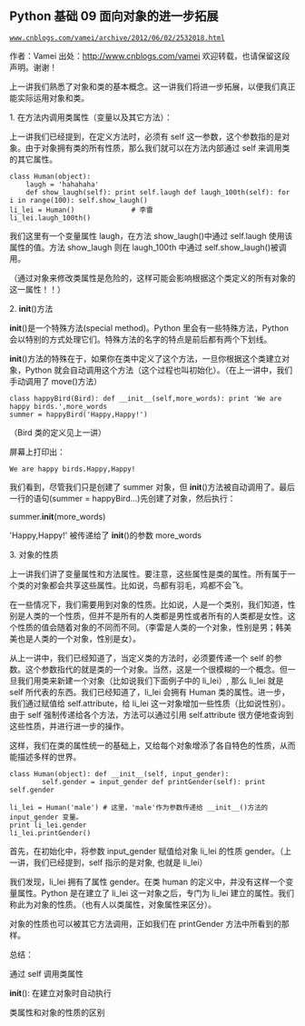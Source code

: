 ## Python 基础 09 面向对象的进一步拓展

[`www.cnblogs.com/vamei/archive/2012/06/02/2532018.html`](http://www.cnblogs.com/vamei/archive/2012/06/02/2532018.html)

作者：Vamei 出处：http://www.cnblogs.com/vamei 欢迎转载，也请保留这段声明。谢谢！

上一讲我们熟悉了对象和类的基本概念。这一讲我们将进一步拓展，以便我们真正能实际运用对象和类。

1\. 在方法内调用类属性（变量以及其它方法）：

上一讲我们已经提到，在定义方法时，必须有 self 这一参数，这个参数指的是对象。由于对象拥有类的所有性质，那么我们就可以在方法内部通过 self 来调用类的其它属性。

```
class Human(object):
    laugh = 'hahahaha'
    def show_laugh(self): print self.laugh def laugh_100th(self): for i in range(100): self.show_laugh()
li_lei = Human()              # 李雷
li_lei.laugh_100th()

```

我们这里有一个变量属性 laugh，在方法 show_laugh()中通过 self.laugh 使用该属性的值。方法 show_laugh 则在 laugh_100th 中通过 self.show_laugh()被调用。

（通过对象来修改类属性是危险的，这样可能会影响根据这个类定义的所有对象的这一属性！！）

2\. __init__()方法

__init__()是一个特殊方法(special method)。Python 里会有一些特殊方法，Python 会以特别的方式处理它们。特殊方法的名字的特点是前后都有两个下划线。

__init__()方法的特殊在于，如果你在类中定义了这个方法，一旦你根据这个类建立对象，Python 就会自动调用这个方法（这个过程也叫初始化）。（在上一讲中，我们手动调用了 move()方法）

```
class happyBird(Bird): def __init__(self,more_words): print 'We are happy birds.',more_words 
summer = happyBird('Happy,Happy!')

```

（Bird 类的定义见上一讲）

屏幕上打印出：

```
We are happy birds.Happy,Happy!

```

我们看到，尽管我们只是创建了 summer 对象，但 __init__()方法被自动调用了。最后一行的语句(summer = happyBird...)先创建了对象，然后执行：

summer.__init__(more_words)

'Happy,Happy!' 被传递给了 __init__()的参数 more_words

3\. 对象的性质

上一讲我们讲了变量属性和方法属性。要注意，这些属性是类的属性。所有属于一个类的对象都会共享这些属性。比如说，鸟都有羽毛，鸡都不会飞。

在一些情况下，我们需要用到对象的性质。比如说，人是一个类别，我们知道，性别是人类的一个性质，但并不是所有的人类都是男性或者所有的人类都是女性。这个性质的值会随着对象的不同而不同。（李雷是人类的一个对象，性别是男；韩美美也是人类的一个对象，性别是女）。

从上一讲中，我们已经知道了，当定义类的方法时，必须要传递一个 self 的参数。这个参数指代的就是类的一个对象。当然，这是一个很模糊的一个概念。但一旦我们用类来新建一个对象（比如说我们下面例子中的 li_lei）, 那么 li_lei 就是 self 所代表的东西。我们已经知道了，li_lei 会拥有 Human 类的属性。进一步，我们通过赋值给 self.attribute，给 li_lei 这一对象增加一些性质（比如说性别）。由于 self 强制传递给各个方法，方法可以通过引用 self.attribute 很方便地查询到这些性质，并进行进一步的操作。

这样，我们在类的属性统一的基础上，又给每个对象增添了各自特色的性质，从而能描述多样的世界。

```
class Human(object): def __init__(self, input_gender):
        self.gender = input_gender def printGender(self): print self.gender

li_lei = Human('male') # 这里，'male'作为参数传递给 __init__()方法的 input_gender 变量。
print li_lei.gender
li_lei.printGender()

```

首先，在初始化中，将参数 input_gender 赋值给对象 li_lei 的性质 gender。（上一讲，我们已经提到，self 指示的是对象, 也就是 li_lei）

我们发现，li_lei 拥有了属性 gender。在类 human 的定义中，并没有这样一个变量属性。Python 是在建立了 li_lei 这一对象之后，专门为 li_lei 建立的属性。我们称此为对象的性质。（也有人以类属性，对象属性来区分）。

对象的性质也可以被其它方法调用，正如我们在 printGender 方法中所看到的那样。

总结：

通过 self 调用类属性

__init__(): 在建立对象时自动执行

类属性和对象的性质的区别